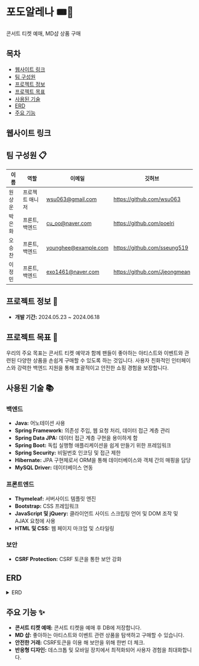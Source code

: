 # 포도알레나 🎟️🍇

 콘서트 티켓 예매, MD샵 상품 구매

## 목차
- [웹사이트 링크](웹사이트-링크)
- [팀 구성원](팀-구성원)
- [프로젝트 정보](프로젝트-정보)
- [프로젝트 목표](프로젝트-목표)
- [사용된 기술](사용된-기술)
- [ERD](ERD)
- [주요 기능](주요-기능)

## 웹사이트 링크


 
## 팀 구성원 📋

| 이름   | 역할            | 이메일                   | 깃허브 |
|--------|-----------------|--------------------------|----------------|
| 원상운 | 프로젝트 매니저 | wsu063@gmail.com      | https://github.com/wsu063  |
| 박은화 | 프론트, 백엔드 | cu_oo@naver.com     | https://github.com/poelri |
| 오승찬 | 프론트, 백엔드 | younghee@example.com     | https://github.com/sseung519 |
| 이정민 | 프론트, 백엔드 | exo1461@naver.com | https://github.com/Jjeongmean |

## 프로젝트 정보 📃
- **개발 기간:** 2024.05.23 ~ 2024.06.18

## 프로젝트 목표 🎯

우리의 주요 목표는 콘서트 티켓 예약과 함께 팬들이 좋아하는 아티스트와 이벤트와 관련된 다양한 상품을 손쉽게 구매할 수 있도록 하는 것입니다. 사용자 친화적인 인터페이스와 강력한 백엔드 지원을 통해 포괄적이고 안전한 쇼핑 경험을 보장합니다.

## 사용된 기술 📚

### 백엔드 

- **Java:** 어노테이션 사용
- **Spring Framework:** 의존성 주입, 웹 요청 처리, 데이터 접근 계층 관리
- **Spring Data JPA:** 데이터 접근 계층 구현을 용이하게 함
- **Spring Boot:** 독립 실행형 애플리케이션을 쉽게 만들기 위한 프레임워크
- **Spring Security:** 비밀번호 인코딩 및 접근 제한
- **Hibernate:** JPA 구현체로서 ORM을 통해 데이터베이스와 객체 간의 매핑을 담당
- **MySQL Driver:** 데이터베이스 연동

### 프론트엔드

- **Thymeleaf:** 서버사이드 템플릿 엔진
- **Bootstrap:** CSS 프레임워크
- **JavaScript 및 jQuery:** 클라이언트 사이드 스크립팅 언어 및 DOM 조작 및 AJAX 요청에 사용
- **HTML 및 CSS:** 웹 페이지 마크업 및 스타일링

### 보안

- **CSRF Protection:** CSRF 토큰을 통한 보안 강화

## ERD
<details>

<summary>ERD</summary>

![GrapeArena Logo](./GRAPEARENA_ERD.png)

</details>

## 주요 기능 ✨

- **콘서트 티켓 예매:** 콘서트 티켓을 예매 후 DB에 저장합니다.
- **MD 샵:** 좋아하는 아티스트와 이벤트 관련 상품을 탐색하고 구매할 수 있습니다.
- **안전한 거래:** CSRF토큰을 이용 해 보안을 위해 한번 더 체크.
- **반응형 디자인:** 데스크톱 및 모바일 장치에서 최적화되어 사용자 경험을 최대화합니다.


